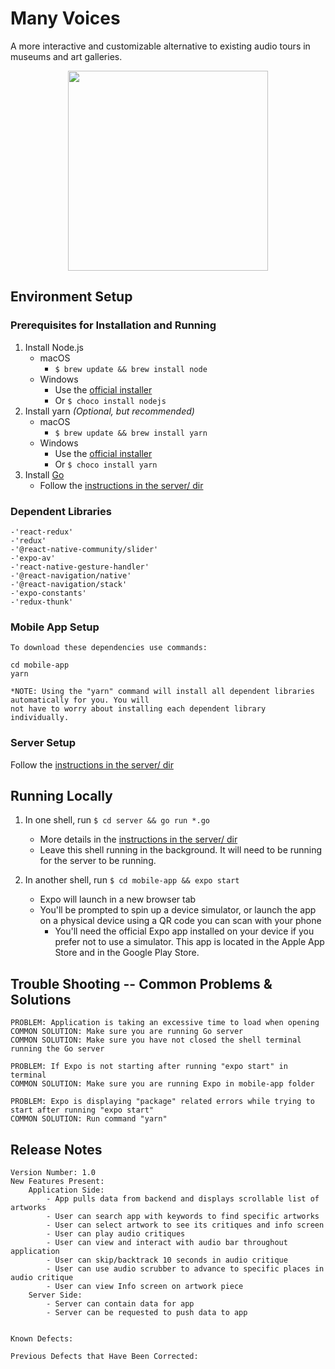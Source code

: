 # Many Voices

A more interactive and customizable alternative to existing audio tours in museums and art galleries.

<p align="center">
	<img src="https://github.com/nchaloult/many-voices-museum-app/blob/master/gifs/demo-on-readme.gif?raw=true" width="320">
</p>

## Environment Setup

### Prerequisites for Installation and Running

1. Install Node.js
   - macOS
     - `$ brew update && brew install node`
   - Windows
     - Use the [official installer](https://nodejs.org/en/download/)
     - Or `$ choco install nodejs`
2. Install yarn _(Optional, but recommended)_
   - macOS
     - `$ brew update && brew install yarn`
   - Windows
     - Use the [official installer](https://classic.yarnpkg.com/en/docs/install/#windows-stable)
     - Or `$ choco install yarn`
3. Install [Go](https://golang.org)
   - Follow the [instructions in the server/ dir](server/README.md)


### Dependent Libraries
	-'react-redux'
	-'redux'
	-'@react-native-community/slider'
	-'expo-av'
	-'react-native-gesture-handler'
	-'@react-navigation/native'
	-'@react-navigation/stack'
	-'expo-constants'
	-'redux-thunk'


### Mobile App Setup
	To download these dependencies use commands:

	cd mobile-app
	yarn 
	
	*NOTE: Using the "yarn" command will install all dependent libraries automatically for you. You will 
	not have to worry about installing each dependent library individually.


### Server Setup

Follow the [instructions in the server/ dir](server/README.md)


## Running Locally

1. In one shell, run `$ cd server && go run *.go`
   - More details in the [instructions in the server/ dir](server/README.md)
   - Leave this shell running in the background. It will need to be running for the server to be running.
   
2. In another shell, run `$ cd mobile-app && expo start`
   - Expo will launch in a new browser tab
   - You'll be prompted to spin up a device simulator, or launch the app on a physical device using a QR code
   	you can scan with your phone
     - You'll need the official Expo app installed on your device if you prefer not to use a simulator.
     This app is located in the Apple App Store and in the Google Play Store.
     


## Trouble Shooting -- Common Problems & Solutions

	PROBLEM: Application is taking an excessive time to load when opening
	COMMON SOLUTION: Make sure you are running Go server
	COMMON SOLUTION: Make sure you have not closed the shell terminal running the Go server

	PROBLEM: If Expo is not starting after running "expo start" in terminal
	COMMON SOLUTION: Make sure you are running Expo in mobile-app folder

	PROBLEM: Expo is displaying "package" related errors while trying to start after running "expo start" 
	COMMON SOLUTION: Run command "yarn"
	


## Release Notes 
	Version Number: 1.0
	New Features Present: 
		Application Side:
			- App pulls data from backend and displays scrollable list of artworks
			- User can search app with keywords to find specific artworks
			- User can select artwork to see its critiques and info screen
			- User can play audio critiques
			- User can view and interact with audio bar throughout application 
			- User can skip/backtrack 10 seconds in audio critique
			- User can use audio scrubber to advance to specific places in audio critique
			- User can view Info screen on artwork piece
		Server Side:
			- Server can contain data for app
			- Server can be requested to push data to app
		
	
	Known Defects:
	
	Previous Defects that Have Been Corrected:




